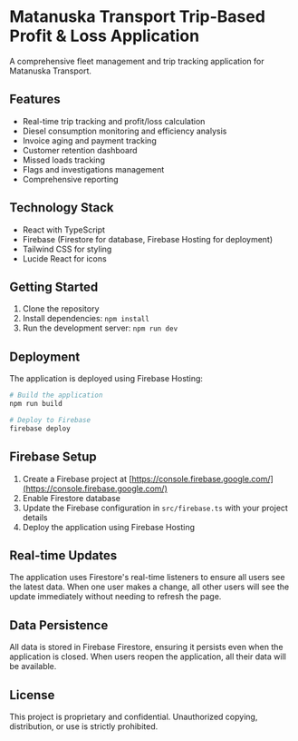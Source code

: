 # Matanuska Transport Trip-Based Profit & Loss Application

A comprehensive fleet management and trip tracking application for Matanuska Transport.

## Features

- Real-time trip tracking and profit/loss calculation
- Diesel consumption monitoring and efficiency analysis
- Invoice aging and payment tracking
- Customer retention dashboard
- Missed loads tracking
- Flags and investigations management
- Comprehensive reporting

## Technology Stack

- React with TypeScript
- Firebase (Firestore for database, Firebase Hosting for deployment)
- Tailwind CSS for styling
- Lucide React for icons

## Getting Started

1. Clone the repository
2. Install dependencies: `npm install`
3. Run the development server: `npm run dev`

## Deployment

The application is deployed using Firebase Hosting:

```bash
# Build the application
npm run build

# Deploy to Firebase
firebase deploy
```

## Firebase Setup

1. Create a Firebase project at [https://console.firebase.google.com/](https://console.firebase.google.com/)
2. Enable Firestore database
3. Update the Firebase configuration in `src/firebase.ts` with your project details
4. Deploy the application using Firebase Hosting

## Real-time Updates

The application uses Firestore's real-time listeners to ensure all users see the latest data. When one user makes a change, all other users will see the update immediately without needing to refresh the page.

## Data Persistence

All data is stored in Firebase Firestore, ensuring it persists even when the application is closed. When users reopen the application, all their data will be available.

## License

This project is proprietary and confidential. Unauthorized copying, distribution, or use is strictly prohibited.